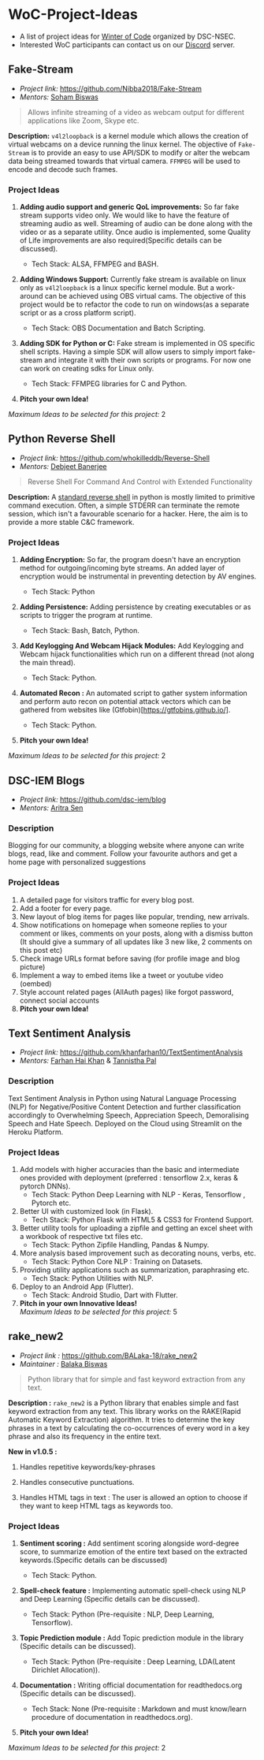 # WoC-Project-Ideas
* A list of project ideas for [Winter of Code](https://winterofcode.com/) organized by DSC-NSEC.
* Interested WoC participants can contact us on our [Discord](https://discord.gg/6vcMy5zvGD) server.

## Fake-Stream

* *Project link:* https://github.com/Nibba2018/Fake-Stream
* *Mentors:* [Soham Biswas](https://github.com/Nibba2018)

>Allows infinite streaming of a video as webcam output for different applications like Zoom, Skype etc.

**Description:** `v4l2loopback` is a kernel module which allows the creation of virtual webcams on a device running the linux kernel. The objective of `Fake-Stream` is to provide an easy to use API/SDK to modify or alter the webcam data being streamed towards that virtual camera. `FFMPEG` will be used to encode and decode such frames.

### Project Ideas
  1. **Adding audio support and generic QoL improvements:**
   So far fake stream supports video only. We would like to have the feature of streaming audio as well. Streaming of audio can be done along with the video or as a separate utility. Once audio is implemented, some Quality of Life improvements are also required(Specific details can be discussed).

      * Tech Stack: ALSA, FFMPEG and BASH.

  2. **Adding Windows Support:** Currently fake stream is available on linux only as `v4l2loopback` is a linux specific kernel module. But a work-around can be achieved using OBS virtual cams. The objective of this project would be to refactor the code to run on windows(as a separate script or as a cross platform script).

      * Tech Stack: OBS Documentation and Batch Scripting.

  3. **Adding SDK for Python or C:** Fake stream is implemented in OS specific shell scripts. Having a simple SDK will allow users to simply import fake-stream and integrate it with their own scripts or programs. For now one can work on creating sdks for Linux only.

      * Tech Stack: FFMPEG libraries for C and Python.

  4. **Pitch your own Idea!**

*Maximum Ideas to be selected for this project:* 2

## Python Reverse Shell

* *Project link:* https://github.com/whokilleddb/Reverse-Shell
* *Mentors:* [Debjeet Banerjee](https://github.com/whokilleddb/Reverse-Shell)

>Reverse Shell For Command And Control with Extended Functionality

**Description:**  A [standard reverse shell](http://pentestmonkey.net/cheat-sheet/shells/reverse-shell-cheat-sheet) in python is mostly limited to primitive command execution. Often, a simple STDERR can terminate the remote session, which isn't a favourable scenario for a hacker. Here, the aim is to provide a more stable C&C framework.

### Project Ideas
  1. **Adding Encryption:**
   So far, the program doesn't have an encryption method for outgoing/incoming byte streams. An added layer of encryption would be instrumental in preventing detection by AV engines.

      * Tech Stack: Python

  2. **Adding Persistence:**
   Adding persistence by creating executables or as scripts to trigger the program at runtime.

      * Tech Stack: Bash, Batch, Python.

  3. **Add Keylogging And Webcam Hijack Modules:** 
   Add Keylogging and Webcam hijack functionalities which run on a different thread (not along the main thread).

      * Tech Stack: Python.

  4. **Automated Recon :** 
   An automated script to gather system information and perform auto recon on potential attack vectors which can be gathered from websites like (Gtfobin)[https://gtfobins.github.io/].

      * Tech Stack: Python.

  4. **Pitch your own Idea!**

*Maximum Ideas to be selected for this project:* 2

## DSC-IEM Blogs

* *Project link:* https://github.com/dsc-iem/blog
* *Mentors:* [Aritra Sen](https://github.com/asrient)

### Description

Blogging for our community, a blogging website where anyone can write blogs, read, like and comment. Follow your favourite authors and get a home page with personalized suggestions

### Project Ideas

1. A detailed page for visitors traffic for every blog post. 
2. Add a footer for every page. 
3. New layout of blog items for pages like popular, trending, new arrivals. 
4. Show notifications on homepage when someone replies to your comment or likes, comments on your posts, along with a dismiss button (It should give a summary of all updates like 3 new like, 2 comments on this post etc) 
5. Check image URLs format before saving (for profile image and blog picture) 
6. Implement a way to embed items like a tweet or youtube video (oembed) 
7. Style account related pages (AllAuth pages) like forgot password, connect social accounts
8. **Pitch your own Idea!**

## Text Sentiment Analysis

* *Project link:* https://github.com/khanfarhan10/TextSentimentAnalysis
* *Mentors:* [Farhan Hai Khan](https://github.com/khanfarhan10) & [Tannistha Pal](https://github.com/paltannistha)

### Description

Text Sentiment Analysis in Python using Natural Language Processing (NLP) for Negative/Positive Content Detection and further classification accordingly to Overwhelming Speech, Appreciation Speech, Demoralising Speech and Hate Speech. Deployed on the Cloud using Streamlit on the Heroku Platform.

### Project Ideas

1. Add models with higher accuracies than the basic and intermediate ones provided with deployment (preferred : tensorflow 2.x, keras & pytorch DNNs). 
      * Tech Stack: Python Deep Learning with NLP - Keras, Tensorflow , Pytorch etc.
2. Better UI with customized look (in Flask). 
      * Tech Stack: Python Flask with HTML5 & CSS3 for Frontend Support.
3. Better utility tools for uploading a zipfile and getting an excel sheet with a workbook of respective txt files etc. 
      * Tech Stack: Python Zipfile Handling, Pandas & Numpy.
4. More analysis based improvement such as decorating nouns, verbs, etc. 
      * Tech Stack: Python Core NLP : Training on Datasets.
5. Providing utility applications such as summarization, paraphrasing etc. 
      * Tech Stack: Python Utilities with NLP.
6. Deploy to an Android App (Flutter).
      * Tech Stack: Android Studio, Dart with Flutter.
7. **Pitch in your own Innovative Ideas!**  
*Maximum Ideas to be selected for this project:* 5
## rake_new2

* *Project link :* https://github.com/BALaka-18/rake_new2
* *Maintainer :* [Balaka Biswas](https://github.com/BALaka-18)

>Python library that for simple and fast keyword extraction from any text.

**Description :** `rake_new2` is a Python library that enables simple and fast keyword extraction from any text. This library works on the RAKE(Rapid Automatic Keyword Extraction) algorithm. It tries to determine the key phrases in a text by calculating the co-occurrences of every word in a key phrase and also its frequency in the entire text.

**New in v1.0.5 :**

1. Handles repetitive keywords/key-phrases

2. Handles consecutive punctuations.

3. Handles HTML tags in text : The user is allowed an option to choose if they want to keep HTML tags as keywords too.

### Project Ideas
  1. **Sentiment scoring :**
   Add sentiment scoring alongside word-degree score, to summarize emotion of the entire text based on the extracted keywords.(Specific details can be discussed)

      * Tech Stack: Python.

  2. **Spell-check feature :** Implementing automatic spell-check using NLP and Deep Learning (Specific details can be discussed).
      * Tech Stack: Python (Pre-requisite : NLP, Deep Learning, Tensorflow).

  3. **Topic Prediction module :** Add Topic prediction module in the library (Specific details can be discussed).

      * Tech Stack: Python (Pre-requisite : Deep Learning, LDA(Latent Dirichlet Allocation)).
  
  4. **Documentation  :** Writing official documentation for readthedocs.org (Specific details can be discussed).

      * Tech Stack: None (Pre-requisite : Markdown and must know/learn procedure of documentation in readthedocs.org).

  4. **Pitch your own Idea!**

*Maximum Ideas to be selected for this project:* 2
